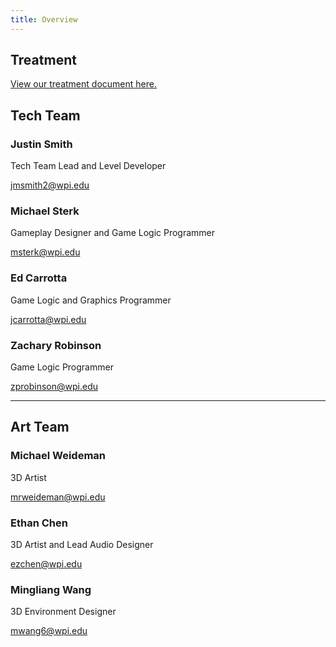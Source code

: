 ```yaml
---
title: Overview
---
```


## Treatment

[View our treatment document here.](/treatment.pdf)

## Tech Team

### Justin Smith
Tech Team Lead and Level Developer

[jmsmith2@wpi.edu](mailto:jmsmith2@wpi.edu)

### Michael Sterk
Gameplay Designer and Game Logic Programmer

[msterk@wpi.edu](mailto:msterk@wpi.edu)

### Ed Carrotta
Game Logic and Graphics Programmer

[jcarrotta@wpi.edu](mailto:jcarrotta@wpi.edu)

### Zachary Robinson
Game Logic Programmer

[zprobinson@wpi.edu](mailto:zprobinson@wpi.edu)

---

## Art Team

### Michael Weideman
3D Artist

[mrweideman@wpi.edu](mailto:mrweideman@wpi.edu)

### Ethan Chen
3D Artist and Lead Audio Designer

[ezchen@wpi.edu](mailto:ezchen@wpi.edu)

### Mingliang Wang
3D Environment Designer

[mwang6@wpi.edu](mailto:mwang6@wpi.edu)